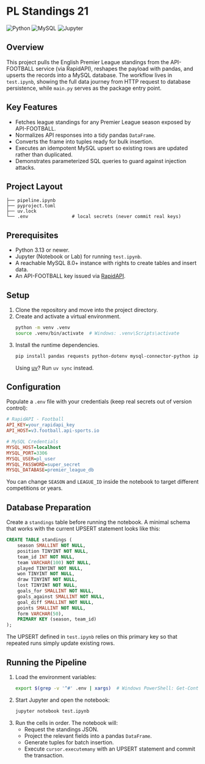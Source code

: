 # PL Standings 21

![Python](https://img.shields.io/badge/Python-3.13+-3776AB?logo=python&logoColor=white)
![MySQL](https://img.shields.io/badge/MySQL-8.0+-4479A1?logo=mysql&logoColor=white)
![Jupyter](https://img.shields.io/badge/Jupyter-Notebook-F37626?logo=jupyter&logoColor=white)

## Overview

This project pulls the English Premier League standings from the API-FOOTBALL service (via RapidAPI), reshapes the payload with pandas, and upserts the records into a MySQL database. The workflow lives in `test.ipynb`, showing the full data journey from HTTP request to database persistence, while `main.py` serves as the package entry point.

## Key Features

- Fetches league standings for any Premier League season exposed by API-FOOTBALL.
- Normalizes API responses into a tidy pandas `DataFrame`.
- Converts the frame into tuples ready for bulk insertion.
- Executes an idempotent MySQL upsert so existing rows are updated rather than duplicated.
- Demonstrates parameterized SQL queries to guard against injection attacks.

## Project Layout

```text
├── pipeline.ipynb
├── pyproject.toml
├── uv.lock
└── .env                # local secrets (never commit real keys)
```

## Prerequisites

- Python 3.13 or newer.
- Jupyter (Notebook or Lab) for running `test.ipynb`.
- A reachable MySQL 8.0+ instance with rights to create tables and insert data.
- An API-FOOTBALL key issued via [RapidAPI](https://rapidapi.com/api-sports/api/api-football/).

## Setup

1. Clone the repository and move into the project directory.
2. Create and activate a virtual environment.
   ```bash
   python -m venv .venv
   source .venv/bin/activate  # Windows: .venv\Scripts\activate
   ```
3. Install the runtime dependencies.
   ```bash
   pip install pandas requests python-dotenv mysql-connector-python ipykernel
   ```
   Using [uv](https://github.com/astral-sh/uv)? Run `uv sync` instead.

## Configuration

Populate a `.env` file with your credentials (keep real secrets out of version control):

```ini
# RapidAPI - Football
API_KEY=your_rapidapi_key
API_HOST=v3.football.api-sports.io

# MySQL Credentials
MYSQL_HOST=localhost
MYSQL_PORT=3306
MYSQL_USER=pl_user
MYSQL_PASSWORD=super_secret
MYSQL_DATABASE=premier_league_db
```

You can change `SEASON` and `LEAGUE_ID` inside the notebook to target different competitions or years.

## Database Preparation

Create a `standings` table before running the notebook. A minimal schema that works with the current UPSERT statement looks like this:

```sql
CREATE TABLE standings (
    season SMALLINT NOT NULL,
    position TINYINT NOT NULL,
    team_id INT NOT NULL,
    team VARCHAR(100) NOT NULL,
    played TINYINT NOT NULL,
    won TINYINT NOT NULL,
    draw TINYINT NOT NULL,
    lost TINYINT NOT NULL,
    goals_for SMALLINT NOT NULL,
    goals_against SMALLINT NOT NULL,
    goal_diff SMALLINT NOT NULL,
    points SMALLINT NOT NULL,
    form VARCHAR(50),
    PRIMARY KEY (season, team_id)
);
```

The UPSERT defined in `test.ipynb` relies on this primary key so that repeated runs simply update existing rows.

## Running the Pipeline

1. Load the environment variables:
   ```bash
   export $(grep -v '^#' .env | xargs)  # Windows PowerShell: Get-Content .env | %{ if ($_ -and $_ -notmatch '^#') { $_ } }
   ```
2. Start Jupyter and open the notebook:
   ```bash
   jupyter notebook test.ipynb
   ```
3. Run the cells in order. The notebook will:
   - Request the standings JSON.
   - Project the relevant fields into a pandas `DataFrame`.
   - Generate tuples for batch insertion.
   - Execute `cursor.executemany` with an UPSERT statement and commit the transaction.

